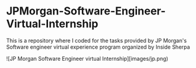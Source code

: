 # JPMorgan-Software-Engineer-Virtual-Internship
This is a repository where I coded for the tasks provided by JP Morgan's Software engineer virtual experience program organized by Inside Sherpa

![JP Morgan Software Engineer virtual Internship][images/jp.png)
